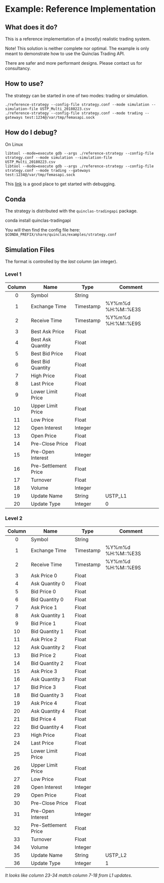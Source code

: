 # Example: Reference Implementation

## What does it do?

This is a reference implementation of a (mostly) realistic trading system.

Note!
This solution is neither complete nor optimal.
The example is only meant to demonstrate how to use the Quinclas Trading API.

There are safer and more performant designs.
Please contact us for consultancy.

## How to use?

The strategy can be started in one of two modes: trading or simulation.

	./reference-strategy --config-file strategy.conf --mode simulation --simulation-file USTP_Multi_20180223.csv
	./reference-strategy --config-file strategy.conf --mode trading --gateways test:1234@/var/tmp/femasapi.sock

## How do I debug?

On Linux

	libtool --mode=execute gdb --args ./reference-strategy --config-file strategy.conf --mode simulation --simulation-file USTP_Multi_20180223.csv
	libtool --mode=execute gdb --args ./reference-strategy --config-file strategy.conf --mode trading --gateways test:1234@/var/tmp/femasapi.sock

This [link](https://www.gnu.org/software/libtool/manual/html_node/Debugging-executables.html)
is a good place to get started with debugging.

## Conda

The strategy is distributed with the `quinclas-tradingapi` package.

  conda install quinclas-tradingapi

You will then find the config file here: `$CONDA_PREFIX/share/quinclas/examples/strategy.conf`

## Simulation Files

The format is controlled by the *last* column (an integer).

### Level 1

| Column | Name                 | Type      | Comment            |
|:------:| -------------------- | --------- | ------------------ |
|      0 | Symbol               | String    |                    |
|      1 | Exchange Time        | Timestamp | %Y%m%d %H:%M::%E3S |
|      2 | Receive Time         | Timestamp | %Y%m%d %H:%M::%E9S |
|      3 | Best Ask Price       | Float     |                    |
|      4 | Best Ask Quantity    | Float     |                    |
|      5 | Best Bid Price       | Float     |                    |
|      6 | Best Bid Quantity    | Float     |                    |
|      7 | High Price           | Float     |                    |
|      8 | Last Price           | Float     |                    |
|      9 | Lower Limit Price    | Float     |                    |
|     10 | Upper Limit Price    | Float     |                    |
|     11 | Low Price            | Float     |                    |
|     12 | Open Interest        | Integer   |                    |
|     13 | Open Price           | Float     |                    |
|     14 | Pre-Close Price      | Float     |                    |
|     15 | Pre-Open Interest    | Integer   |                    |
|     16 | Pre-Settlement Price | Float     |                    |
|     17 | Turnover             | Float     |                    |
|     18 | Volume               | Integer   |                    |
|     19 | Update Name          | String    | USTP\_L1           |
|     20 | Update Type          | Integer   | 0                  |

### Level 2

| Column | Name                 | Type      | Comment            |
|:------:| -------------------- | --------- | ------------------ |
|      0 | Symbol               | String    |                    |
|      1 | Exchange Time        | Timestamp | %Y%m%d %H:%M::%E3S |
|      2 | Receive Time         | Timestamp | %Y%m%d %H:%M::%E9S |
|      3 | Ask Price 0          | Float     |                    |
|      4 | Ask Quantity 0       | Float     |                    |
|      5 | Bid Price 0          | Float     |                    |
|      6 | Bid Quantity 0       | Float     |                    |
|      7 | Ask Price 1          | Float     |                    |
|      8 | Ask Quantity 1       | Float     |                    |
|      9 | Bid Price 1          | Float     |                    |
|     10 | Bid Quantity 1       | Float     |                    |
|     11 | Ask Price 2          | Float     |                    |
|     12 | Ask Quantity 2       | Float     |                    |
|     13 | Bid Price 2          | Float     |                    |
|     14 | Bid Quantity 2       | Float     |                    |
|     15 | Ask Price 3          | Float     |                    |
|     16 | Ask Quantity 3       | Float     |                    |
|     17 | Bid Price 3          | Float     |                    |
|     18 | Bid Quantity 3       | Float     |                    |
|     19 | Ask Price 4          | Float     |                    |
|     20 | Ask Quantity 4       | Float     |                    |
|     21 | Bid Price 4          | Float     |                    |
|     22 | Bid Quantity 4       | Float     |                    |
|     23 | High Price           | Float     |                    |
|     24 | Last Price           | Float     |                    |
|     25 | Lower Limit Price    | Float     |                    |
|     26 | Upper Limit Price    | Float     |                    |
|     27 | Low Price            | Float     |                    |
|     28 | Open Interest        | Integer   |                    |
|     29 | Open Price           | Float     |                    |
|     30 | Pre-Close Price      | Float     |                    |
|     31 | Pre-Open Interest    | Integer   |                    |
|     32 | Pre-Settlement Price | Float     |                    |
|     33 | Turnover             | Float     |                    |
|     34 | Volume               | Integer   |                    |
|     35 | Update Name          | String    | USTP\_L2           |
|     36 | Update Type          | Integer   | 1                  |

*It looks like column 23-34 match column 7-18 from L1 updates*.
